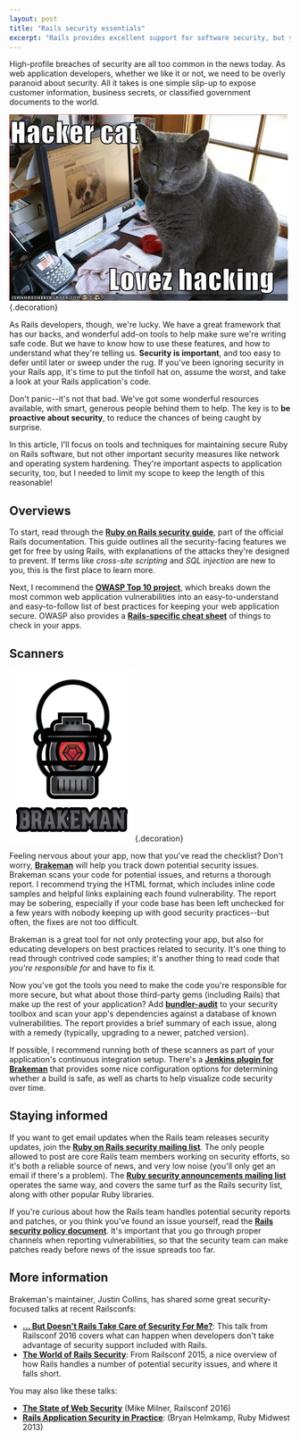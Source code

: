 ```yaml
---
layout: post
title: "Rails security essentials"
excerpt: "Rails provides excellent support for software security, but you need to know how and when to apply those supports for them to work. Here's an overview of tools you can use to keep your applications safe."
---
```


High-profile breaches of security are all too common in the news today. As web application developers, whether we like it or not, we need to be overly paranoid about security. All it takes is one simple slip-up to expose customer information, business secrets, or classified government documents to the world.

![Obligatory photo of a cat at a computer. Better than a guy in a hoodie, crouched over a laptop in a dark room, right?](/images/posts/hacker-cat.jpg){.decoration}

As Rails developers, though, we're lucky. We have a great framework that has our backs, and wonderful add-on tools to help make sure we're writing safe code. But we have to know how to use these features, and how to understand what they're telling us. **Security is important**, and too easy to defer until later or sweep under the rug. If you've been ignoring security in your Rails app, it's time to put the tinfoil hat on, assume the worst, and take a look at your Rails application's code.

Don't panic--it's not that bad. We've got some wonderful resources available, with smart, generous people behind them to help. The key is to **be proactive about security**, to reduce the chances of being caught by surprise.

In this article, I'll focus on tools and techniques for maintaining secure Ruby on Rails software, but not other important security measures like network and operating system hardening. They're important aspects to application security, too, but I needed to limit my scope to keep the length of this reasonable!

## Overviews

To start, read through the **[Ruby on Rails security guide](http://guides.rubyonrails.org/security.html)**, part of the official Rails documentation. This guide outlines all the security-facing features we get for free by using Rails, with explanations of the attacks they're designed to prevent. If terms like *cross-site scripting* and *SQL injection* are new to you, this is the first place to learn more.

Next, I recommend the **[OWASP Top 10 project](https://www.owasp.org/index.php/Category:OWASP_Top_Ten_Project)**, which breaks down the most common web application vulnerabilities into an easy-to-understand and easy-to-follow list of best practices for keeping your web application secure. OWASP also provides a **[Rails-specific cheat sheet](https://www.owasp.org/index.php/Ruby_on_Rails_Cheatsheet)** of things to check in your apps.

## Scanners

![Brakeman](/images/posts/brakeman.png){.decoration}

Feeling nervous about your app, now that you've read the checklist? Don't worry, **[Brakeman](http://brakemanscanner.org)** will help you track down potential security issues. Brakeman scans your code for potential issues, and returns a thorough report. I recommend trying the HTML format, which includes inline code samples and helpful links explaining each found vulnerability. The report may be sobering, especially if your code base has been left unchecked for a few years with nobody keeping up with good security practices--but often, the fixes are not too difficult.

Brakeman is a great tool for not only protecting your app, but also for educating developers on best practices related to security. It's one thing to read through contrived code samples; it's another thing to read code that *you're responsible for* and have to fix it.

Now you've got the tools you need to make the code you're responsible for more secure, but what about those third-party gems (including Rails) that make up the rest of your application? Add **[bundler-audit](https://github.com/rubysec/bundler-audit)** to your security toolbox and scan your app's dependencies against a database of known vulnerabilities. The report provides a brief summary of each issue, along with a remedy (typically, upgrading to a newer, patched version).

If possible, I recommend running both of these scanners as part of your application's continuous integration setup. There's a **[Jenkins plugin for Brakeman](https://github.com/jenkinsci/brakeman-plugin)** that provides some nice configuration options for determining whether a build is safe, as well as charts to help visualize code security over time.

## Staying informed

If you want to get email updates when the Rails team releases security updates, join the **[Ruby on Rails security mailing list](https://groups.google.com/forum/#!forum/rubyonrails-security)**. The only people allowed to post are core Rails team members working on security efforts, so it's both a reliable source of news, and very low noise (you'll only get an email if there's a problem). The **[Ruby security announcements mailing list](https://groups.google.com/forum/#!forum/ruby-security-ann)** operates the same way, and covers the same turf as the Rails security list, along with other popular Ruby libraries.

If you're curious about how the Rails team handles potential security reports and patches, or you think you've found an issue yourself, read the **[Rails security policy document](http://rubyonrails.org/security/)**. It's important that you go through proper channels when reporting vulnerabilities, so that the security team can make patches ready before news of the issue spreads too far.

## More information

Brakeman's maintainer, Justin Collins, has shared some great security-focused talks at recent Railsconfs:

- **[... But Doesn't Rails Take Care of Security For Me?](https://www.youtube.com/watch?v=3P9naxOfUC4)**: This talk from Railsconf 2016 covers what can happen when developers don't take advantage of security support included with Rails.
- **[The World of Rails Security](https://www.youtube.com/watch?v=AFOlxqQCTxs)**: From Railsconf 2015, a nice overview of how Rails handles a number of potential security issues, and where it falls short.

You may also like these talks:

- **[The State of Web Security](https://www.youtube.com/watch?v=tfvkC-L69xc)** (Mike Milner, Railsconf 2016)
- **[Rails Application Security in Practice](https://www.youtube.com/watch?v=TGbeIxf5RnI)**: (Bryan Helmkamp, Ruby Midwest 2013)
